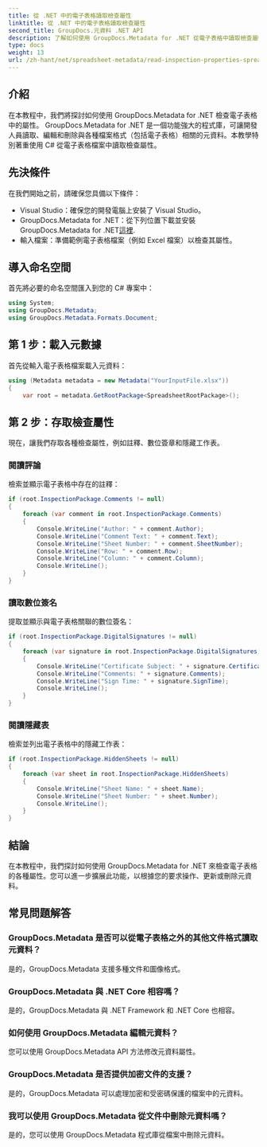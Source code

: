 ```yaml
---
title: 從 .NET 中的電子表格讀取檢查屬性
linktitle: 從 .NET 中的電子表格讀取檢查屬性
second_title: GroupDocs.元資料 .NET API
description: 了解如何使用 GroupDocs.Metadata for .NET 從電子表格中讀取檢查屬性。輕鬆存取評論、數位簽名和隱藏工作表。
type: docs
weight: 13
url: /zh-hant/net/spreadsheet-metadata/read-inspection-properties-spreadsheets/
---
```

## 介紹
在本教程中，我們將探討如何使用 GroupDocs.Metadata for .NET 檢查電子表格中的屬性。 GroupDocs.Metadata for .NET 是一個功能強大的程式庫，可讓開發人員讀取、編輯和刪除與各種檔案格式（包括電子表格）相關的元資料。本教學特別著重使用 C# 從電子表格檔案中讀取檢查屬性。
## 先決條件
在我們開始之前，請確保您具備以下條件：
- Visual Studio：確保您的開發電腦上安裝了 Visual Studio。
-  GroupDocs.Metadata for .NET：從下列位置下載並安裝 GroupDocs.Metadata for .NET[這裡](https://releases.groupdocs.com/metadata/net/).
- 輸入檔案：準備範例電子表格檔案（例如 Excel 檔案）以檢查其屬性。

## 導入命名空間
首先將必要的命名空間匯入到您的 C# 專案中：
```csharp
using System;
using GroupDocs.Metadata;
using GroupDocs.Metadata.Formats.Document;
```
## 第 1 步：載入元數據
首先從輸入電子表格檔案載入元資料：
```csharp
using (Metadata metadata = new Metadata("YourInputFile.xlsx"))
{
    var root = metadata.GetRootPackage<SpreadsheetRootPackage>();
```
## 第 2 步：存取檢查屬性
現在，讓我們存取各種檢查屬性，例如註釋、數位簽章和隱藏工作表。
### 閱讀評論
檢索並顯示電子表格中存在的註釋：
```csharp
if (root.InspectionPackage.Comments != null)
{
    foreach (var comment in root.InspectionPackage.Comments)
    {
        Console.WriteLine("Author: " + comment.Author);
        Console.WriteLine("Comment Text: " + comment.Text);
        Console.WriteLine("Sheet Number: " + comment.SheetNumber);
        Console.WriteLine("Row: " + comment.Row);
        Console.WriteLine("Column: " + comment.Column);
        Console.WriteLine();
    }
}
```
### 讀取數位簽名
提取並顯示與電子表格關聯的數位簽名：
```csharp
if (root.InspectionPackage.DigitalSignatures != null)
{
    foreach (var signature in root.InspectionPackage.DigitalSignatures)
    {
        Console.WriteLine("Certificate Subject: " + signature.CertificateSubject);
        Console.WriteLine("Comments: " + signature.Comments);
        Console.WriteLine("Sign Time: " + signature.SignTime);
        Console.WriteLine();
    }
}
```
### 閱讀隱藏表
檢索並列出電子表格中的隱藏工作表：
```csharp
if (root.InspectionPackage.HiddenSheets != null)
{
    foreach (var sheet in root.InspectionPackage.HiddenSheets)
    {
        Console.WriteLine("Sheet Name: " + sheet.Name);
        Console.WriteLine("Sheet Number: " + sheet.Number);
        Console.WriteLine();
    }
}
```

## 結論
在本教程中，我們探討如何使用 GroupDocs.Metadata for .NET 來檢查電子表格的各種屬性。您可以進一步擴展此功能，以根據您的要求操作、更新或刪除元資料。

## 常見問題解答
### GroupDocs.Metadata 是否可以從電子表格之外的其他文件格式讀取元資料？
是的，GroupDocs.Metadata 支援多種文件和圖像格式。
### GroupDocs.Metadata 與 .NET Core 相容嗎？
是的，GroupDocs.Metadata 與 .NET Framework 和 .NET Core 也相容。
### 如何使用 GroupDocs.Metadata 編輯元資料？
您可以使用 GroupDocs.Metadata API 方法修改元資料屬性。
### GroupDocs.Metadata 是否提供加密文件的支援？
是的，GroupDocs.Metadata 可以處理加密和受密碼保護的檔案中的元資料。
### 我可以使用 GroupDocs.Metadata 從文件中刪除元資料嗎？
是的，您可以使用 GroupDocs.Metadata 程式庫從檔案中刪除元資料。